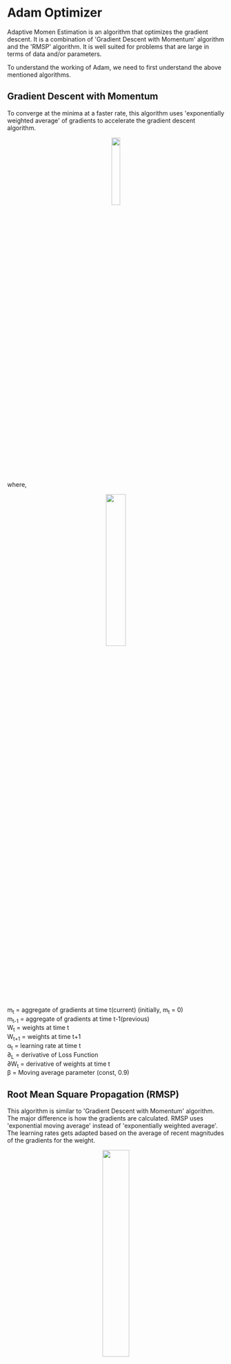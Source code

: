 # Adam Optimizer
Adaptive Momen Estimation is an algorithm that optimizes the gradient descent. It is a combination of 'Gradient Descent with Momentum' algorithm and the 'RMSP' algorithm.
It is well suited for problems that are large in terms of data and/or parameters.

To understand the working of Adam, we need to first understand the above mentioned algorithms.

## Gradient Descent with Momentum
To converge at the minima at a faster rate, this algorithm uses 'exponentially weighted average' of gradients to accelerate the gradient descent algorithm.
<p align="center">
  <img src="https://www.geeksforgeeks.org/wp-content/ql-cache/quicklatex.com-a689bde5453a6f62ce674379f21713ef_l3.svg" width="20%">
</p> 
where, <br/>
<p align="center">  
  <img src="https://www.geeksforgeeks.org/wp-content/ql-cache/quicklatex.com-11485c48aad57c3897036904bff90924_l3.svg" width="30%"></img></br>
</p>

m<sub>t</sub> = aggregate of gradients at time t(current) (initially, m<sub>t</sub> = 0) <br/>
m<sub>t-1</sub> = aggregate of gradients at time t-1(previous) <br/>
W<sub>t</sub> = weights at time t <br/>
W<sub>t+1</sub> = weights at time t+1 <br/>
α<sub>t</sub> = learning rate at time t <br/>
∂<sub>L</sub> = derivative of Loss Function <br/>
∂W<sub>t</sub> = derivative of weights at time t <br/>
β = Moving average parameter (const, 0.9) <br/>

## Root Mean Square Propagation (RMSP)
This algorithm is similar to 'Gradient Descent with Momentum' algorithm. The major difference is how the gradients are calculated. RMSP uses 'exponential moving average' instead of 'exponentially weighted average'. The learning rates gets adapted based on the average of recent magnitudes of the gradients for the weight.
<p align="center">
  <img src="https://www.geeksforgeeks.org/wp-content/ql-cache/quicklatex.com-c1f05c2b4b465f8fec637fc731d8777e_l3.svg" width="35%"></img></br>
</p>
where, <br/>
<p align="center">
  <img src="https://www.geeksforgeeks.org/wp-content/ql-cache/quicklatex.com-a2ad3f644ee1350b15ae1675fc757338_l3.svg" width="35%"></img></br>
</p>

W<sub>t</sub> = weights at time t <br/>
W<sub>t+1</sub> = weights at time t+1 <br/>
α<sub>t</sub> = learning rate at time t <br/>
∂<sub>L</sub> = derivative of Loss Function <br/>
∂W<sub>t</sub> = derivative of weights at time t <br/>
v<sub>t</sub> = sum of square of past gradients (initially, v<sub>t</sub> = 0) <br/>
β = Moving average parameter (const, 0.9) <br/>
ϵ = A small positive constant (10-8) <br/>

## Working of Adam Optimizer
Adam Optimizer uses the positive aspects of these two algorithms and builds upon it giving a more optimized gradient descent. <br/>
We rate of gradient descent is controlled in such a way that the step-size reduces as we reach the global minima and increases as we are far away from it. This is donw so that we do not converge at a local minima.

<p align="center">
  <img src="https://www.geeksforgeeks.org/wp-content/ql-cache/quicklatex.com-30ada136b73bc4f46bdbb2cec115c84f_l3.svg" width="70%"></img></br>
</p>

ϵ = a small +ve constant to avoid 'division by 0' error when (v<sub>t</sub> -> 0). (10-8) <br/>
β<sub>1</sub> & β<sub>2</sub> = decay rates of average of gradients in the above two methods. (β<sub>1</sub> = 0.9 & β<sub>2</sub> = 0.999) <br/>
α — Step size parameter / learning rate (0.001) <br/>

Now, m<sub>t</sub> and v<sub>t</sub> both have been initialized as '0'. So, they gain a tendency to be baised towards '0'. To prevent this, Adam used 'bias-corrected' m<sub>t</sub> and v<sub>t</sub>.

<p align="center">
  <img src="https://www.geeksforgeeks.org/wp-content/ql-cache/quicklatex.com-de49f2b3fa2b380dc7a56e824805c49a_l3.svg" width="25%"></img></br>
</p>

So the general equation that Adam uses is -
<p align="center">
  <img src="https://www.geeksforgeeks.org/wp-content/ql-cache/quicklatex.com-627062af6c0d34dae31b75b634c2e2cb_l3.svg" width="30%"></img></br>
</p>

